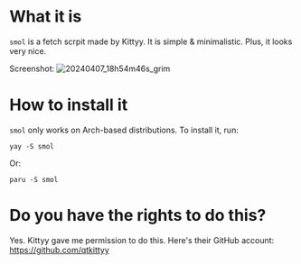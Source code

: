 # What it is
`smol` is a fetch scrpit made by Kittyy. It is simple & minimalistic. Plus, it looks very nice.

Screenshot:
![20240407_18h54m46s_grim](https://github.com/eeec-cal/smol/assets/165475152/9f637d2f-9d43-4c3f-a389-e4a37006c431)
# How to install it
`smol` only works on Arch-based distributions. To install it, run:
```
yay -S smol
```
Or:
```
paru -S smol
```
# Do you have the rights to do this?
Yes. Kittyy gave me permission to do this.
Here's their GitHub account: https://github.com/qtkittyy
